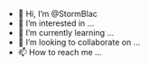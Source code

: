 - 👋 Hi, I’m @StormBlac
- 👀 I’m interested in ...
- 🌱 I’m currently learning ...
- 💞️ I’m looking to collaborate on ...
- 📫 How to reach me ...

<!---
StormBlac/StormBlac is a ✨ special ✨ repository because its `README.md` (this file) appears on your GitHub profile.
You can click the Preview link to take a look at your changes.
--->
